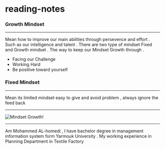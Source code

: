 # reading-notes
### Growth Mindset ###
-----
Mean how to improve our main abilities through persevence and effort . Such as our intelligence and talent . 
There are two type of mindset Fixed and Growth mindset .
The way to keep our Mindset Growth through .
- Facing our Challenge 
- Working Hard 
- Be positive toward yourself 
### Fixed Mindset ###
----
Mean its limited mindset easy to give and avoid problem , always ignore the feed back 

----

![Mindset Growth!](https://mightifier.com/wp-content/uploads/2020/11/dreamstime_m_172148280-1080x675.jpg)

------
Am Mohammed AL-homedi , I have bachelor degree in management information system form Yarmouk University . My working experience in Planning Department in Textile Factory 

